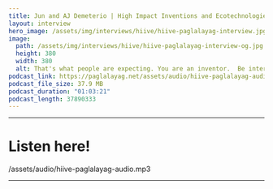 ```yaml
---
title: Jun and AJ Demeterio | High Impact Inventions and Ecotechnologies
layout: interview
hero_image: /assets/img/interviews/hiive/hiive-paglalayag-interview.jpg
image:
  path: /assets/img/interviews/hiive/hiive-paglalayag-interview-og.jpg
  height: 380
  width: 380
  alt: That's what people are expecting. You are an inventor.  Be interested.  Be like a kid.
podcast_link: https://paglalayag.net/assets/audio/hiive-paglalayag-audio.mp3
podcast_file_size: 37.9 MB
podcast_duration: "01:03:21"
podcast_length: 37890333
---
```




-----------------

# Listen here!

/assets/audio/hiive-paglalayag-audio.mp3

-----------------

